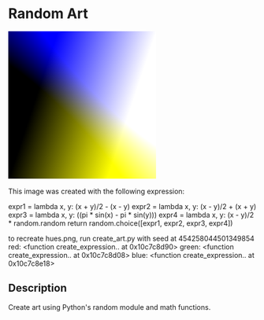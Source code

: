 # Random Art
 ![random1](hues.png)

 This image was created with the following expression:

 expr1 = lambda x, y: (x + y)/2 - (x - y)
   expr2 = lambda x, y: (x - y)/2 + (x + y)
   expr3 = lambda x, y: ((pi * sin(x) - pi * sin(y)))
   expr4 = lambda x, y: (x - y)/2 * random.random
   return random.choice([expr1, expr2, expr3, expr4])

   to recreate hues.png, run create_art.py with seed at 454258044501349854
   red: <function create_expression.<locals>.<lambda> at 0x10c7c8d90>
  green: <function create_expression.<locals>.<lambda> at 0x10c7c8d08>
  blue: <function create_expression.<locals>.<lambda> at 0x10c7c8e18>


## Description

Create art using Python's random module and math functions.
